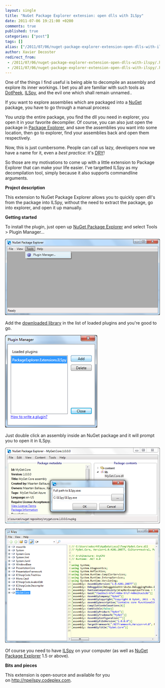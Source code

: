 ```yaml
---
layout: single
title: "NuGet Package Explorer extension: open dlls with ILSpy"
date: 2011-07-06 19:21:00 +0200
comments: true
published: true
categories: ["post"]
tags: []
alias: ["/2011/07/06/nuget-package-explorer-extension-open-dlls-with-ilspy/"]
author: Xavier Decoster
redirect_from:
 - /2011/07/06/nuget-package-explorer-extension-open-dlls-with-ilspy/.html
 - /2011/07/06/nuget-package-explorer-extension-open-dlls-with-ilspy/.html
---
```

<p>One of the things I find useful is being able to decompile an assembly and explore its inner workings. I bet you all are familiar with such tools as <a href="http://www.jetbrains.com/decompiler/" target="_blank">DotPeek</a>, <a href="http://wiki.sharpdevelop.net/ILSpy.ashx" target="_blank">ILSpy</a>, and the evil one which shall remain unnamed..</p>

<p>If you want to explore assemblies which are packaged into a <a href="http://www.nuget.org/" target="_blank">NuGet</a> package, you have to go through a manual process:</p>

<p>You unzip the entire package, you find the dll you need in explorer, you open it in your favorite decompiler. Of course, you can also just open the package in <a href="http://npe.codeplex.com/" target="_blank">Package Explorer</a>, and save the assemblies you want into some location, then go to explorer, find your assemblies back and open them respectively.</p>

<p>Now, this is just cumbersome. People can call us lazy, developers now we have a name for it, even a&nbsp;<em>best practice</em>: it's <a href="http://en.wikipedia.org/wiki/Don't_repeat_yourself" target="_blank">DRY</a>!</p>

<p>So those are my motivations to come up with a little extension to Package Explorer that can make your life easier. I've targetted ILSpy as my decompilation tool, simply because it also supports commandline arguments.</p>

<p><strong>Project description</strong></p>

<p>This extension to NuGet Package Explorer allows you to quickly open dll's from the package into ILSpy, without the need to extract the package, go into explorer, and open it up manually.</p>

<p><strong>Getting started</strong></p>

<p>To install the plugin, just open up <a class="externalLink" href="http://npe.codeplex.com">NuGet Package Explorer</a> and select Tools &gt; Plugin Manager...</p>

<p><img style="width: 600px;" src="/images/2011-07-06/npe_pluginmgr.png" /></p>

<p>Add the <a class="externalLink" href="http://npeilspy.codeplex.com/releases">downloaded library</a> in the list of loaded plugins and you're good to go.</p>

<p><img src="/images/2011-07-06/npe_loadedplugins.png" /></p>

<p>Just double click an assembly inside an NuGet package and it will prompt you to open it in ILSpy.</p>

<p><img style="width: 600px;" src="/images/2011-07-06/npe_openassembly.png" /></p>

<p><img style="width: 600px;" src="/images/2011-07-06/npe_ilspy.png" /></p>

<p>Of course you need to have <a class="externalLink" href="http://wiki.sharpdevelop.net/ILSpy.ashx">ILSpy</a> on your computer (as well as <a class="externalLink" href="http://npe.codeplex.com">NuGet Package Explorer</a> 1.5 or above).</p>

<p><strong>Bits and pieces</strong></p>

<p>This extension is open-source and available for you on&nbsp;<a href="http://npeilspy.codeplex.com" target="_blank">http://npeilspy.codeplex.com</a>.</p>
